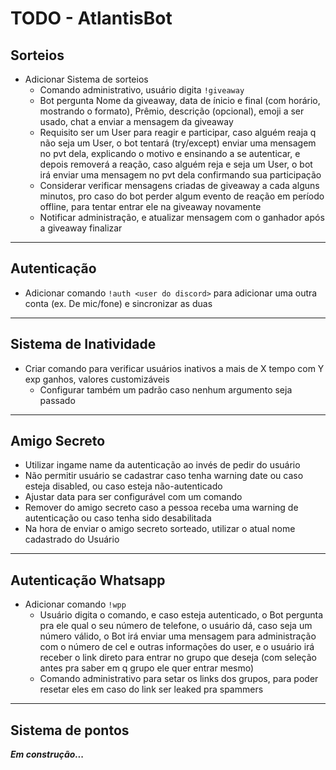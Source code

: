 # **TODO - AtlantisBot**

## **Sorteios**

- Adicionar Sistema de sorteios
  - Comando administrativo, usuário digita `!giveaway`
  - Bot pergunta Nome da giveaway, data de ínicio e final (com horário, mostrando o formato), Prêmio, descrição (opcional), emoji a ser usado, chat a enviar a mensagem da giveaway
  - Requisito ser um User para reagir e participar, caso alguém reaja q não seja um User, o bot tentará (try/except) enviar uma mensagem no pvt dela, explicando o motivo e ensinando a se autenticar, e depois removerá a reação, caso alguém reja e seja um User, o bot irá enviar uma mensagem no pvt dela confirmando sua participação
  - Considerar verificar mensagens criadas de giveaway a cada alguns minutos, pro caso do bot perder algum evento de reação em período offline, para tentar entrar ele na giveaway novamente
  - Notificar administração, e atualizar mensagem com o ganhador após a giveaway finalizar 

---

## **Autenticação**

- Adicionar comando `!auth <user do discord>` para adicionar uma outra conta (ex. De mic/fone) e sincronizar as duas

---

## **Sistema de Inatividade**

- Criar comando para verificar usuários inativos a mais de X tempo com Y exp ganhos, valores customizáveis
  - Configurar também um padrão caso nenhum argumento seja passado

---

## **Amigo Secreto**

- Utilizar ingame name da autenticação ao invés de pedir do usuário
- Não permitir usuário se cadastrar caso tenha warning date ou caso esteja disabled, ou caso esteja não-autenticado
- Ajustar data para ser configurável com um comando
- Remover do amigo secreto caso a pessoa receba uma warning de autenticação ou caso tenha sido desabilitada
- Na hora de enviar o amigo secreto sorteado, utilizar o atual nome cadastrado do Usuário

---

## Autenticação Whatsapp

- Adicionar comando `!wpp`
  - Usuário digita o comando, e caso esteja autenticado, o Bot pergunta pra ele qual o seu número de telefone, o usuário dá, caso seja um número válido, o Bot irá enviar uma mensagem para administração com o número de cel e outras informações do user, e o usuário irá receber o link direto para entrar no grupo que deseja (com seleção antes pra saber em q grupo ele quer entrar mesmo)
  - Comando administrativo para setar os links dos grupos, para poder resetar eles em caso do link ser leaked pra spammers

---

## Sistema de pontos

***Em construção...***
